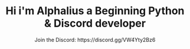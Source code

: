 <h1 align="center"> Hi i'm Alphalius a Beginning Python & Discord developer </h1>
<p align="center"> Join the Discord: https://discord.gg/VW4Yty2Bz6 </p>
